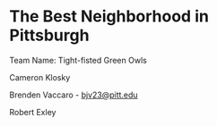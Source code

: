 # The Best Neighborhood in Pittsburgh

Team Name: Tight-fisted Green Owls

Cameron Klosky

Brenden Vaccaro - bjv23@pitt.edu

Robert Exley 
